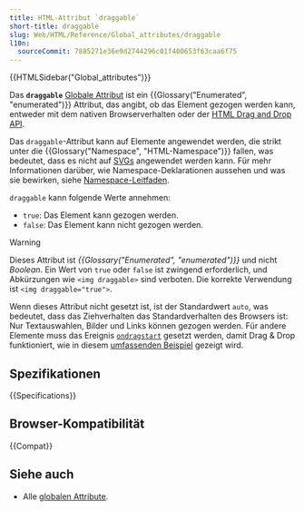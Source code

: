 ```yaml
---
title: HTML-Attribut `draggable`
short-title: draggable
slug: Web/HTML/Reference/Global_attributes/draggable
l10n:
  sourceCommit: 7885271e36e9d2744296c01f400653f63caa6f75
---
```


{{HTMLSidebar("Global_attributes")}}

Das **`draggable`** [Globale Attribut](/de/docs/Web/HTML/Reference/Global_attributes) ist ein {{Glossary("Enumerated", "enumerated")}} Attribut, das angibt, ob das Element gezogen werden kann, entweder mit dem nativen Browserverhalten oder der [HTML Drag and Drop API](/de/docs/Web/API/HTML_Drag_and_Drop_API).

Das `draggable`-Attribut kann auf Elemente angewendet werden, die strikt unter die {{Glossary("Namespace", "HTML-Namespace")}} fallen, was bedeutet, dass es nicht auf [SVGs](/de/docs/Web/SVG) angewendet werden kann. Für mehr Informationen darüber, wie Namespace-Deklarationen aussehen und was sie bewirken, siehe [Namespace-Leitfaden](/de/docs/Web/SVG/Guides/Namespaces_crash_course).

`draggable` kann folgende Werte annehmen:

- `true`: Das Element kann gezogen werden.
- `false`: Das Element kann nicht gezogen werden.

> [!WARNING]
> Dieses Attribut ist _{{Glossary("Enumerated", "enumerated")}}_ und nicht _Boolean_. Ein Wert von `true` oder `false` ist zwingend erforderlich, und Abkürzungen wie `<img draggable>` sind verboten. Die korrekte Verwendung ist `<img draggable="true">`.

Wenn dieses Attribut nicht gesetzt ist, ist der Standardwert `auto`, was bedeutet, dass das Ziehverhalten das Standardverhalten des Browsers ist: Nur Textauswahlen, Bilder und Links können gezogen werden. Für andere Elemente muss das Ereignis [`ondragstart`](/de/docs/Web/API/HTMLElement/dragstart_event) gesetzt werden, damit Drag & Drop funktioniert, wie in diesem [umfassenden Beispiel](/de/docs/Web/API/HTML_Drag_and_Drop_API/Drag_operations) gezeigt wird.

## Spezifikationen

{{Specifications}}

## Browser-Kompatibilität

{{Compat}}

## Siehe auch

- Alle [globalen Attribute](/de/docs/Web/HTML/Reference/Global_attributes).
